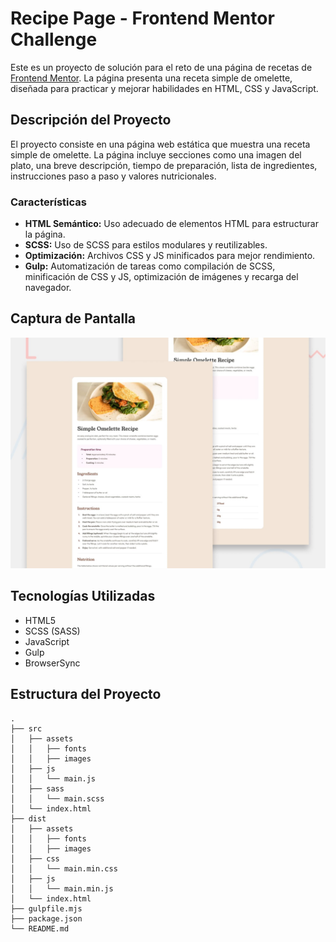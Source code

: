 # Recipe Page - Frontend Mentor Challenge

Este es un proyecto de solución para el reto de una página de recetas de [Frontend Mentor](https://frontendmentor.io/). La página presenta una receta simple de omelette, diseñada para practicar y mejorar habilidades en HTML, CSS y JavaScript.

## Descripción del Proyecto

El proyecto consiste en una página web estática que muestra una receta simple de omelette. La página incluye secciones como una imagen del plato, una breve descripción, tiempo de preparación, lista de ingredientes, instrucciones paso a paso y valores nutricionales.

### Características

- **HTML Semántico:** Uso adecuado de elementos HTML para estructurar la página.
- **SCSS:** Uso de SCSS para estilos modulares y reutilizables.
- **Optimización:** Archivos CSS y JS minificados para mejor rendimiento.
- **Gulp:** Automatización de tareas como compilación de SCSS, minificación de CSS y JS, optimización de imágenes y recarga del navegador.

## Captura de Pantalla

![Captura de Pantalla](./design/desktop-preview.jpg)

## Tecnologías Utilizadas

- HTML5
- SCSS (SASS)
- JavaScript
- Gulp
- BrowserSync

## Estructura del Proyecto

```plaintext
.
├── src
│   ├── assets
│   │   ├── fonts
│   │   ├── images
│   ├── js
│   │   └── main.js
│   ├── sass
│   │   └── main.scss
│   └── index.html
├── dist
│   ├── assets
│   │   ├── fonts
│   │   ├── images
│   ├── css
│   │   └── main.min.css
│   ├── js
│   │   └── main.min.js
│   └── index.html
├── gulpfile.mjs
├── package.json
└── README.md
